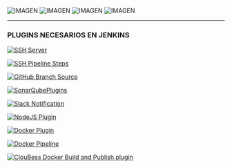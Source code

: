 ![IMAGEN](https://img.shields.io/github/last-commit/marcusrojaspacheco/UT4.PC2_Integracion_continua) 
![IMAGEN](https://img.shields.io/github/repo-size/marcusrojaspacheco/UT4.PC2_Integracion_continua) 
![IMAGEN](https://img.shields.io/github/directory-file-count/marcusrojaspacheco/UT4.PC2_Integracion_continua)
![IMAGEN](https://img.shields.io/badge/Version-1.0-orange)

---

### PLUGINS NECESARIOS EN JENKINS
[![SSH Server](https://img.shields.io/badge/SSH_Server-3.275-brightgreen?style=plastic&logo=ssh)](https://plugins.jenkins.io/sshd/)

[![SSH Pipeline Steps](https://img.shields.io/badge/SSH_Pipeline_Steps-2.0.65-brightgreen?style=plastic&logo=ssh)](https://plugins.jenkins.io/ssh-steps/)

[![GitHub Branch Source](https://img.shields.io/badge/GitHub_Branch_Source-1703-brightgreen?style=plastic&logo=github)](https://plugins.jenkins.io/github-branch-source/)

[![SonarQubePlugins](https://img.shields.io/badge/SonarQube_Plugins-2.15-4E9BCD?logo=sonarqube&logoColor=fff&style=plastic)](https://plugins.jenkins.io/sonar/)

[![Slack Notification](https://img.shields.io/badge/Slack_Notification-664-brightgreen?style=plastic&logo=slack)](https://plugins.jenkins.io/slack/)

[![NodeJS Plugin](https://img.shields.io/badge/NodeJS_Plugin-1.6.0-339933?logo=nodedotjs&logoColor=fff&style=plastic)](https://plugins.jenkins.io/nodejs/)

[![Docker Plugin](https://img.shields.io/badge/Docker_Plugin-1.3.0-2496ED?logo=docker&logoColor=fff&style=plastic)](https://plugins.jenkins.io/docker-plugin/)

[![Docker Pipeline](https://img.shields.io/badge/Docker_Pipeline-563-brightgreen?style=plastic&logo=docker)](https://plugins.jenkins.io/docker-workflow/)

[![ClouBess Docker Build and Publish plugin](https://img.shields.io/badge/ClouBess_Docker_Build_and_Publish_plugin-1.4.0-brightgreen?style=plastic&logo=docker)](https://plugins.jenkins.io/docker-build-publish/)

